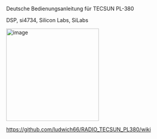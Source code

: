 Deutsche Bedienungsanleitung für TECSUN PL-380

DSP, si4734, Silicon Labs, SiLabs

<img width="248" alt="image" src="https://user-images.githubusercontent.com/12202733/222977558-d323d1a4-f527-49c0-9b92-a6b5507a2922.png">

https://github.com/ludwich66/RADIO_TECSUN_PL380/wiki
